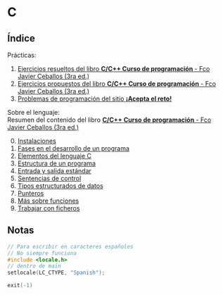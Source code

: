# C

<a id="index"></a>

## Índice

Prácticas:

1. [Ejercicios resueltos del libro **C/C++ Curso de programación** - Fco Javier Ceballos (3ra ed.)](fco-ceballos/index.md)
1. [Ejercicios propuestos del libro **C/C++ Curso de programación** - Fco Javier Ceballos (3ra ed.)](fco-ceballos-prop/index.md)
1. [Problemas de programación del sitio **¡Acepta el reto!**](acepta-el-reto/index.md)

Sobre el lenguaje:<br>
Resumen del contenido del libro [**C/C++ Curso de programación** - Fco Javier Ceballos (3ra ed.)]()

0. [Instalaciones](docs/index.md)
1. [Fases en el desarrollo de un programa](docs/chapter-01.md)
1. [Elementos del lenguaje C](docs/chapter-02.md)
1. [Estructura de un programa](docs/chapter-03.md)
1. [Entrada y salida estándar](docs/chapter-04.md)
1. [Sentencias de control](docs/chapter-05.md)
1. [Tipos estructurados de datos](docs/chapter-06.md)
1. [Punteros](docs/chapter-07.md)
1. [Más sobre funciones](docs/chapter-08.md)
1. [Trabajar con ficheros](docs/chapter-09.md)
<!-- 1. [El preprocesador de C](docs/chapter-10.md) -->
<!-- 1. [Estructuras dinámicas](docs/chapter-11.md) -->
<!-- 1. [Algoritmos](docs/chapter-12.md) -->

<!-- ## Mapa guía sobre C

```
          +-----------+
       +--| ELEMENTOS |
       |  +-----------+
+---+  |
| C |--+
+---+
``` -->

## Notas

```c
// Para escribir en caracteres españoles
// No siempre funciona
#include <locale.h>
// dentro de main
setlocale(LC_CTYPE, "Spanish");
```

```c
exit(-1)
```

[Index]: #index

